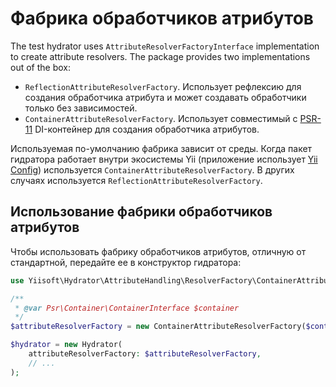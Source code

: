 # Фабрика обработчиков атрибутов

The test hydrator uses `AttributeResolverFactoryInterface` implementation to
create attribute resolvers.  The package provides two implementations out of
the box:

- `ReflectionAttributeResolverFactory`. Использует рефлексию для создания
  обработчика атрибута и может создавать обработчики только без
  зависимостей.
- `ContainerAttributeResolverFactory`. Использует совместимый с
  [PSR-11](https://www.php-fig.org/psr/psr-11/) DI-контейнер для создания
  обработчика атрибутов.

Используемая по-умолчанию фабрика зависит от среды. Когда пакет гидратора
работает внутри экосистемы Yii (приложение использует [Yii
Config](https://github.com/yiisoft/config)) используется
`ContainerAttributeResolverFactory`. В других случаях используется
`ReflectionAttributeResolverFactory`.

## Использование фабрики обработчиков атрибутов

Чтобы использовать фабрику обработчиков атрибутов, отличную от стандартной,
передайте ее в конструктор гидратора:

```php
use Yiisoft\Hydrator\AttributeHandling\ResolverFactory\ContainerAttributeResolverFactory;

/**
 * @var Psr\Container\ContainerInterface $container
 */ 
$attributeResolverFactory = new ContainerAttributeResolverFactory($container);

$hydrator = new Hydrator(
    attributeResolverFactory: $attributeResolverFactory,
    // ...
);
```
